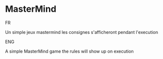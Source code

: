 # MasterMind

FR 

Un simple jeux mastermind les consignes s'afficheront pendant l'execution

ENG

A simple MasterMind game the rules will show up on execution
